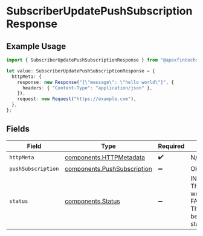 # SubscriberUpdatePushSubscriptionResponse

## Example Usage

```typescript
import { SubscriberUpdatePushSubscriptionResponse } from "@apexfintechsolutions/ascend-sdk/models/operations";

let value: SubscriberUpdatePushSubscriptionResponse = {
  httpMeta: {
    response: new Response("{\"message\": \"hello world\"}", {
      headers: { "Content-Type": "application/json" },
    }),
    request: new Request("https://example.com"),
  },
};
```

## Fields

| Field                                                                                                                            | Type                                                                                                                             | Required                                                                                                                         | Description                                                                                                                      |
| -------------------------------------------------------------------------------------------------------------------------------- | -------------------------------------------------------------------------------------------------------------------------------- | -------------------------------------------------------------------------------------------------------------------------------- | -------------------------------------------------------------------------------------------------------------------------------- |
| `httpMeta`                                                                                                                       | [components.HTTPMetadata](../../models/components/httpmetadata.md)                                                               | :heavy_check_mark:                                                                                                               | N/A                                                                                                                              |
| `pushSubscription`                                                                                                               | [components.PushSubscription](../../models/components/pushsubscription.md)                                                       | :heavy_minus_sign:                                                                                                               | OK                                                                                                                               |
| `status`                                                                                                                         | [components.Status](../../models/components/status.md)                                                                           | :heavy_minus_sign:                                                                                                               | INVALID_ARGUMENT: The request was not well formed.<br/>FAILED_PRECONDITION: The subscription cannot be updated in its current state. |